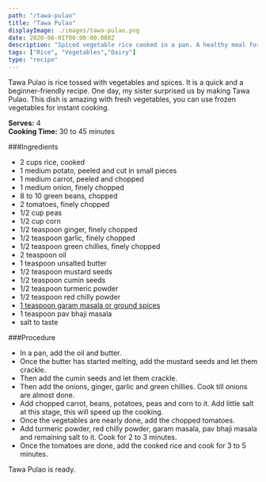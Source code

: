 ```yaml
---
path: "/tawa-pulao"
title: "Tawa Pulao"
displayImage: ./images/tawa-pulao.png
date: 2020-06-01T00:00:00.000Z
description: "Spiced vegetable rice cooked in a pan. A healthy meal for lunch or dinner."
tags: ["Rice", "Vegetables","Dairy"]
type: "recipe"
---
```


Tawa Pulao is rice tossed with vegetables and spices. It is a quick and a beginner-friendly recipe. One day, my sister surprised us by making Tawa Pulao. This dish is amazing with fresh vegetables, you can use frozen vegetables for instant cooking.

**Serves:** 4\
**Cooking Time:** 30 to 45 minutes

###Ingredients
- 2 cups rice, cooked
- 1 medium potato, peeled and cut in small pieces
- 1 medium carrot, peeled and chopped
- 1 medium onion, finely chopped
- 8 to 10 green beans, chopped
- 2 tomatoes, finely chopped
- 1/2 cup peas
- 1/2 cup corn
- 1/2 teaspoon ginger, finely chopped
- 1/2 teaspoon garlic, finely chopped
- 1/2 teaspoon green chillies, finely chopped
- 2 teaspoon oil
- 1 teaspoon unsalted butter
- 1/2 teaspoon mustard seeds
- 1/2 teaspoon cumin seeds
- 1/2 teaspoon turmeric powder
- 1/2 teaspoon red chilly powder
- <a href="https://en.wikipedia.org/wiki/Garam_masala" target="_blank" rel="noopener noreferrer" class="link"> 1 teaspoon garam masala or ground spices </a>
- 1 teaspoon pav bhaji masala
- salt to taste


###Procedure
- In a pan, add the oil and butter. 
- Once the butter has started melting, add the mustard seeds and let them crackle.
- Then add the cumin seeds and let them crackle. 
- Then add the onions, ginger, garlic and green chillies. Cook till onions are almost done. 
- Add chopped carrot, beans, potatoes, peas and corn to it. 
Add little salt at this stage, this will speed up the cooking. 
- Once the vegetables are nearly done, add the chopped tomatoes.
- Add turmeric powder, red chilly powder, garam masala, pav bhaji masala and remaining salt to it. Cook for 2 to 3 minutes.
- Once the tomatoes are done, add the cooked rice and cook for 3 to 5 minutes.

Tawa Pulao is ready.